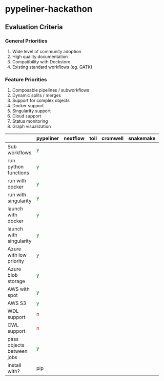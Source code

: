 # pypeliner-hackathon

## Evaluation Criteria

### General Priorities

1. Wide level of community adoption
2. High quality documentation
3. Compatibility with Dockstore
4. Existing standard workflows (eg. GATK)

### Feature Priorities

1. Composable pipelines / subworkflows
2. Dynamic splits / merges
3. Support for complex objects
4. Docker support
5. Singularity support
6. Cloud support
7. Status monitoring
8. Graph visualization


|                           | pypeliner | nextflow | toil | cromwell | snakemake | arvados |
|---------------------------|-----------|----------|------|----------|-----------|---------|
| Sub workflows             |<font color='green'>y</font>|          |      |          |           |         |
| run python functions      |<font color='green'>y</font>|          |      |          |           |         |
| run with docker           |<font color='green'>y</font>|          |      |          |           |         |
| run with singularity      |<font color='green'>y</font>|          |      |          |           |         |
| launch with docker        |<font color='green'>y</font>|          |      |          |           |         |
| launch with singularity   |<font color='green'>y</font>|          |      |          |           |         |
| Azure with low priority   |<font color='green'>y</font>|          |      |          |           |         |
| Azure blob storage        |<font color='green'>y</font>|          |      |          |           |         |
| AWS with spot             |<font color='green'>y</font>|          |      |          |           |         |
| AWS S3                    |<font color='green'>y</font>|          |      |          |           |         |
| WDL support               |<font color='red'>n</font>|          |      |          |           |         |
| CWL support               |<font color='red'>n</font>|          |      |          |           |         |
| pass objects between jobs |<font color='green'>y</font>|          |      |          |           |         |
| Install with?             | pip       |          |      |          |           |         |
